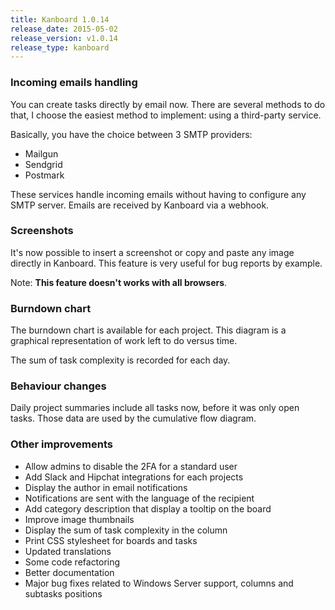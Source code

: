 ```yaml
---
title: Kanboard 1.0.14
release_date: 2015-05-02
release_version: v1.0.14
release_type: kanboard
---
```


### Incoming emails handling

You can create tasks directly by email now.
There are several methods to do that, I choose the easiest method to implement: using a third-party service.

Basically, you have the choice between 3 SMTP providers:

- Mailgun
- Sendgrid
- Postmark

These services handle incoming emails without having to configure any SMTP server.
Emails are received by Kanboard via a webhook.

### Screenshots

It's now possible to insert a screenshot or copy and paste any image directly in Kanboard.
This feature is very useful for bug reports by example.

Note: **This feature doesn't works with all browsers**.

### Burndown chart

The burndown chart is available for each project.
This diagram is a graphical representation of work left to do versus time.

The sum of task complexity is recorded for each day.

### Behaviour changes

Daily project summaries include all tasks now, before it was only open tasks. Those data are used by the cumulative flow diagram.

### Other improvements

- Allow admins to disable the 2FA for a standard user
- Add Slack and Hipchat integrations for each projects
- Display the author in email notifications
- Notifications are sent with the language of the recipient
- Add category description that display a tooltip on the board
- Improve image thumbnails
- Display the sum of task complexity in the column
- Print CSS stylesheet for boards and tasks
- Updated translations
- Some code refactoring
- Better documentation
- Major bug fixes related to Windows Server support, columns and subtasks positions
